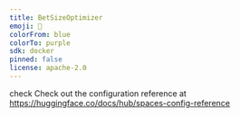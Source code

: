 ```yaml
---
title: BetSizeOptimizer
emoji: 🐢
colorFrom: blue
colorTo: purple
sdk: docker
pinned: false
license: apache-2.0
---
```


check
Check out the configuration reference at https://huggingface.co/docs/hub/spaces-config-reference
